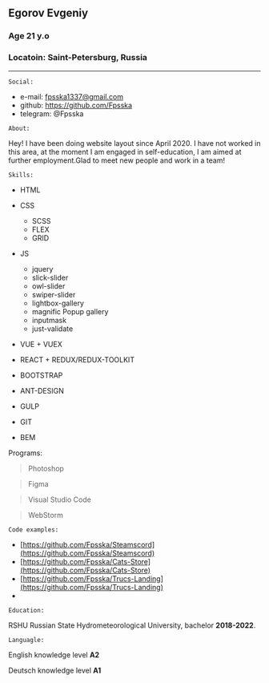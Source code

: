 ## Egorov Evgeniy
### Age 21 y.o
### Locatoin: Saint-Petersburg, Russia
---
```
Social:
```
- e-mail: fpsska1337@gmail.com 
- github: https://github.com/Fpsska
- telegram: @Fpsska

```
About:
```
Hey! I have been doing website layout since April 2020. I have not worked in this area, at the moment I am engaged in self-education, I am aimed at further employment.Glad to meet new people and work in a team!
```
Skills: 
```
- HTML

- CSS
   - SCSS 
   - FLEX
   - GRID

- JS 
   - jquery
   - slick-slider 
   - owl-slider 
   - swiper-slider 
   - lightbox-gallery
   - magnific Popup gallery
   - inputmask
   - just-validate

- VUE + VUEX

- REACT + REDUX/REDUX-TOOLKIT

- BOOTSTRAP

- ANT-DESIGN

- GULP

- GIT

- BEM

Programs:
>Photoshop

>Figma

>Visual Studio Code

>WebStorm 
```
Code examples:
```
- [https://github.com/Fpsska/Steamscord](https://github.com/Fpsska/Steamscord)
- [https://github.com/Fpsska/Cats-Store](https://github.com/Fpsska/Cats-Store)
- [https://github.com/Fpsska/Trucs-Landing](https://github.com/Fpsska/Trucs-Landing)
- 



```
Education:
```
 RSHU Russian State Hydrometeorological University, bachelor __2018-2022__. 

```
Languagle:
```
English knowledge level **A2**

Deutsch knowledge level **A1**